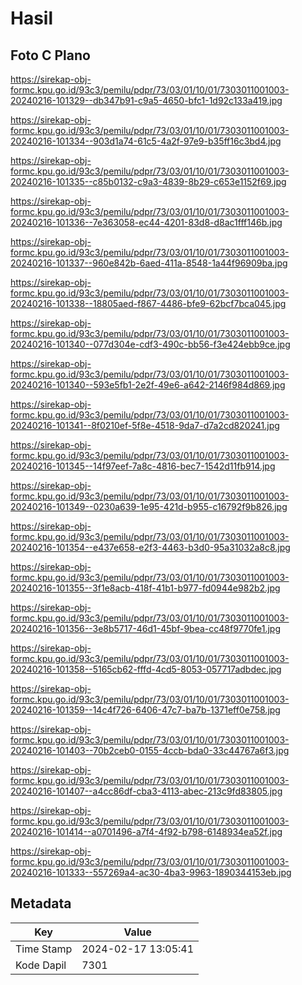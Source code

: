 # Hasil

## Foto C Plano

https://sirekap-obj-formc.kpu.go.id/93c3/pemilu/pdpr/73/03/01/10/01/7303011001003-20240216-101329--db347b91-c9a5-4650-bfc1-1d92c133a419.jpg

https://sirekap-obj-formc.kpu.go.id/93c3/pemilu/pdpr/73/03/01/10/01/7303011001003-20240216-101334--903d1a74-61c5-4a2f-97e9-b35ff16c3bd4.jpg

https://sirekap-obj-formc.kpu.go.id/93c3/pemilu/pdpr/73/03/01/10/01/7303011001003-20240216-101335--c85b0132-c9a3-4839-8b29-c653e1152f69.jpg

https://sirekap-obj-formc.kpu.go.id/93c3/pemilu/pdpr/73/03/01/10/01/7303011001003-20240216-101336--7e363058-ec44-4201-83d8-d8ac1fff146b.jpg

https://sirekap-obj-formc.kpu.go.id/93c3/pemilu/pdpr/73/03/01/10/01/7303011001003-20240216-101337--960e842b-6aed-411a-8548-1a44f96909ba.jpg

https://sirekap-obj-formc.kpu.go.id/93c3/pemilu/pdpr/73/03/01/10/01/7303011001003-20240216-101338--18805aed-f867-4486-bfe9-62bcf7bca045.jpg

https://sirekap-obj-formc.kpu.go.id/93c3/pemilu/pdpr/73/03/01/10/01/7303011001003-20240216-101340--077d304e-cdf3-490c-bb56-f3e424ebb9ce.jpg

https://sirekap-obj-formc.kpu.go.id/93c3/pemilu/pdpr/73/03/01/10/01/7303011001003-20240216-101340--593e5fb1-2e2f-49e6-a642-2146f984d869.jpg

https://sirekap-obj-formc.kpu.go.id/93c3/pemilu/pdpr/73/03/01/10/01/7303011001003-20240216-101341--8f0210ef-5f8e-4518-9da7-d7a2cd820241.jpg

https://sirekap-obj-formc.kpu.go.id/93c3/pemilu/pdpr/73/03/01/10/01/7303011001003-20240216-101345--14f97eef-7a8c-4816-bec7-1542d11fb914.jpg

https://sirekap-obj-formc.kpu.go.id/93c3/pemilu/pdpr/73/03/01/10/01/7303011001003-20240216-101349--0230a639-1e95-421d-b955-c16792f9b826.jpg

https://sirekap-obj-formc.kpu.go.id/93c3/pemilu/pdpr/73/03/01/10/01/7303011001003-20240216-101354--e437e658-e2f3-4463-b3d0-95a31032a8c8.jpg

https://sirekap-obj-formc.kpu.go.id/93c3/pemilu/pdpr/73/03/01/10/01/7303011001003-20240216-101355--3f1e8acb-418f-41b1-b977-fd0944e982b2.jpg

https://sirekap-obj-formc.kpu.go.id/93c3/pemilu/pdpr/73/03/01/10/01/7303011001003-20240216-101356--3e8b5717-46d1-45bf-9bea-cc48f9770fe1.jpg

https://sirekap-obj-formc.kpu.go.id/93c3/pemilu/pdpr/73/03/01/10/01/7303011001003-20240216-101358--5165cb62-fffd-4cd5-8053-057717adbdec.jpg

https://sirekap-obj-formc.kpu.go.id/93c3/pemilu/pdpr/73/03/01/10/01/7303011001003-20240216-101359--14c4f726-6406-47c7-ba7b-1371eff0e758.jpg

https://sirekap-obj-formc.kpu.go.id/93c3/pemilu/pdpr/73/03/01/10/01/7303011001003-20240216-101403--70b2ceb0-0155-4ccb-bda0-33c44767a6f3.jpg

https://sirekap-obj-formc.kpu.go.id/93c3/pemilu/pdpr/73/03/01/10/01/7303011001003-20240216-101407--a4cc86df-cba3-4113-abec-213c9fd83805.jpg

https://sirekap-obj-formc.kpu.go.id/93c3/pemilu/pdpr/73/03/01/10/01/7303011001003-20240216-101414--a0701496-a7f4-4f92-b798-6148934ea52f.jpg

https://sirekap-obj-formc.kpu.go.id/93c3/pemilu/pdpr/73/03/01/10/01/7303011001003-20240216-101333--557269a4-ac30-4ba3-9963-1890344153eb.jpg


## Metadata

| Key        | Value               |
| ---------- | ------------------- |
| Time Stamp | 2024-02-17 13:05:41 |
| Kode Dapil | 7301                |



